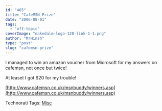 ```yaml
---
id: "465"
title: "CafeMSN Prize"
date: "2006-08-01"
tags: 
  - "off-topic"
coverImage: "nakedalm-logo-128-link-1-1.png"
author: "MrHinsh"
type: "post"
slug: "cafemsn-prize"
---
```


I managed to win an amazon voucher from Microsoft for my answers on cafemsn, not once but twice!

At leaset I got $20 for my trouble!

[http://www.cafemsn.co.uk/msnbuddy/winners.asp](http://www.cafemsn.co.uk/msnbuddy/winners.asp)

Technorati Tags: [Misc](http://technorati.com/tags/Misc)




